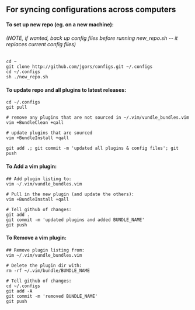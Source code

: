 ## For syncing configurations across computers

#### To set up new repo (eg. on a new machine):
###### (NOTE, if wanted, back up config files before running new_repo.sh -- it replaces current config files) 
```
cd ~
git clone http://github.com/jgors/configs.git ~/.configs
cd ~/.configs
sh ./new_repo.sh
```

#### To update repo and all plugins to latest releases:
```
cd ~/.configs
git pull

# remove any plugins that are not sourced in ~/.vim/vundle_bundles.vim
vim +BundleClean +qall

# update plugins that are sourced
vim +BundleInstall +qall

git add .; git commit -m 'updated all plugins & config files'; git push
```

#### To Add a vim plugin:
```
## Add plugin listing to:
vim ~/.vim/vundle_bundles.vim

# Pull in the new plugin (and update the others):
vim +BundleInstall +qall

# Tell github of changes:
git add .
git commit -m 'updated plugins and added BUNDLE_NAME'
git push
```

#### To Remove a vim plugin:
```
## Remove plugin listing from:
vim ~/.vim/vundle_bundles.vim

# Delete the plugin dir with:
rm -rf ~/.vim/bundle/BUNDLE_NAME

# Tell github of changes:
cd ~/.configs
git add -A
git commit -m 'removed BUNDLE_NAME'
git push

```
